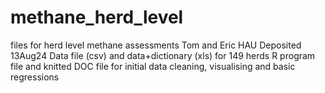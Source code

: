 # methane_herd_level
 files for herd level methane assessments Tom and Eric HAU
 Deposited 13Aug24
    Data file (csv) and data+dictionary (xls) for 149 herds
    R program file and knitted DOC file for initial data cleaning, visualising and basic regressions 
    
